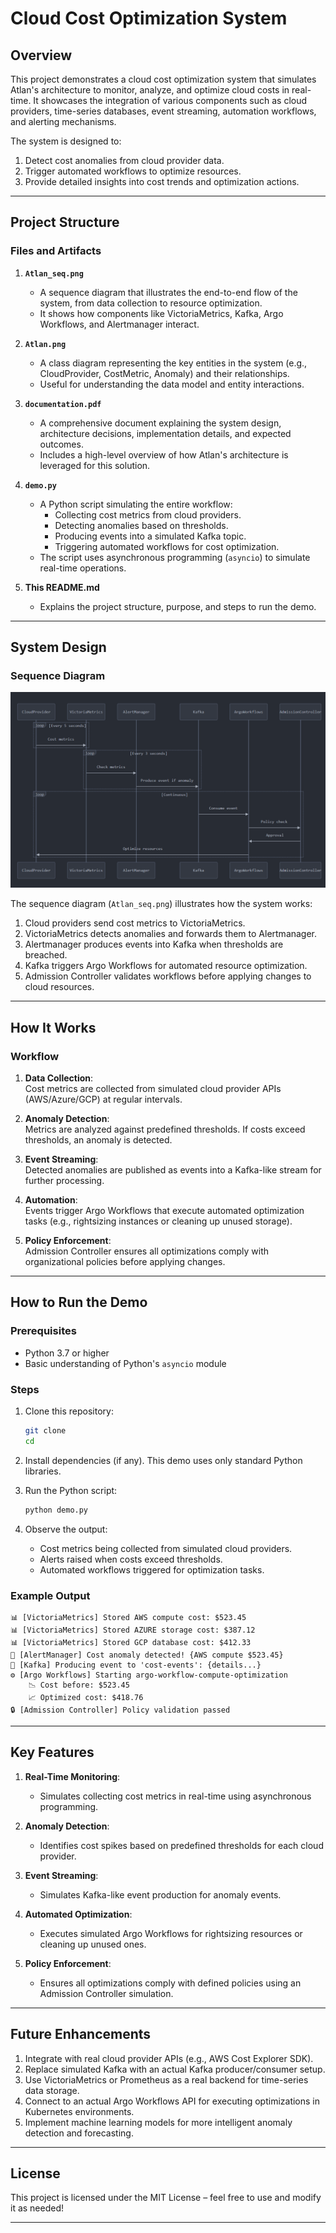 # **Cloud Cost Optimization System**

## **Overview**
This project demonstrates a cloud cost optimization system that simulates Atlan's architecture to monitor, analyze, and optimize cloud costs in real-time. It showcases the integration of various components such as cloud providers, time-series databases, event streaming, automation workflows, and alerting mechanisms.

The system is designed to:
1. Detect cost anomalies from cloud provider data.
2. Trigger automated workflows to optimize resources.
3. Provide detailed insights into cost trends and optimization actions.

---

## **Project Structure**

### **Files and Artifacts**
1. **`Atlan_seq.png`**  
   - A sequence diagram that illustrates the end-to-end flow of the system, from data collection to resource optimization.
   - It shows how components like VictoriaMetrics, Kafka, Argo Workflows, and Alertmanager interact.

2. **`Atlan.png`**  
   - A class diagram representing the key entities in the system (e.g., CloudProvider, CostMetric, Anomaly) and their relationships.
   - Useful for understanding the data model and entity interactions.

3. **`documentation.pdf`**  
   - A comprehensive document explaining the system design, architecture decisions, implementation details, and expected outcomes.
   - Includes a high-level overview of how Atlan's architecture is leveraged for this solution.

4. **`demo.py`**  
   - A Python script simulating the entire workflow:
     - Collecting cost metrics from cloud providers.
     - Detecting anomalies based on thresholds.
     - Producing events into a simulated Kafka topic.
     - Triggering automated workflows for cost optimization.
   - The script uses asynchronous programming (`asyncio`) to simulate real-time operations.

5. **This README.md**  
   - Explains the project structure, purpose, and steps to run the demo.

---

## **System Design**

### **Sequence Diagram**
![Sequence Diagram](Atlanseq.png)

The sequence diagram (`Atlan_seq.png`) illustrates how the system works:
1. Cloud providers send cost metrics to VictoriaMetrics.
2. VictoriaMetrics detects anomalies and forwards them to Alertmanager.
3. Alertmanager produces events into Kafka when thresholds are breached.
4. Kafka triggers Argo Workflows for automated resource optimization.
5. Admission Controller validates workflows before applying changes to cloud resources.

---

## **How It Works**

### Workflow
1. **Data Collection**:  
   Cost metrics are collected from simulated cloud provider APIs (AWS/Azure/GCP) at regular intervals.
   
2. **Anomaly Detection**:  
   Metrics are analyzed against predefined thresholds. If costs exceed thresholds, an anomaly is detected.

3. **Event Streaming**:  
   Detected anomalies are published as events into a Kafka-like stream for further processing.

4. **Automation**:  
   Events trigger Argo Workflows that execute automated optimization tasks (e.g., rightsizing instances or cleaning up unused storage).

5. **Policy Enforcement**:  
   Admission Controller ensures all optimizations comply with organizational policies before applying changes.

---

## **How to Run the Demo**

### Prerequisites
- Python 3.7 or higher
- Basic understanding of Python's `asyncio` module

### Steps
1. Clone this repository:
   ```bash
   git clone 
   cd 
   ```

2. Install dependencies (if any). This demo uses only standard Python libraries.

3. Run the Python script:
   ```bash
   python demo.py
   ```

4. Observe the output:
   - Cost metrics being collected from simulated cloud providers.
   - Alerts raised when costs exceed thresholds.
   - Automated workflows triggered for optimization tasks.

### Example Output
```plaintext
📊 [VictoriaMetrics] Stored AWS compute cost: $523.45
📊 [VictoriaMetrics] Stored AZURE storage cost: $387.12
📊 [VictoriaMetrics] Stored GCP database cost: $412.33
🚨 [AlertManager] Cost anomaly detected! {AWS compute $523.45}
🔁 [Kafka] Producing event to 'cost-events': {details...}
⚙️ [Argo Workflows] Starting argo-workflow-compute-optimization
    📉 Cost before: $523.45
    📈 Optimized cost: $418.76
🔒 [Admission Controller] Policy validation passed
```

---

## **Key Features**

1. **Real-Time Monitoring**:
   - Simulates collecting cost metrics in real-time using asynchronous programming.

2. **Anomaly Detection**:
   - Identifies cost spikes based on predefined thresholds for each cloud provider.

3. **Event Streaming**:
   - Simulates Kafka-like event production for anomaly events.

4. **Automated Optimization**:
   - Executes simulated Argo Workflows for rightsizing resources or cleaning up unused ones.

5. **Policy Enforcement**:
   - Ensures all optimizations comply with defined policies using an Admission Controller simulation.

---

## **Future Enhancements**

1. Integrate with real cloud provider APIs (e.g., AWS Cost Explorer SDK).
2. Replace simulated Kafka with an actual Kafka producer/consumer setup.
3. Use VictoriaMetrics or Prometheus as a real backend for time-series data storage.
4. Connect to an actual Argo Workflows API for executing optimizations in Kubernetes environments.
5. Implement machine learning models for more intelligent anomaly detection and forecasting.

---

## **License**
This project is licensed under the MIT License – feel free to use and modify it as needed!

---
